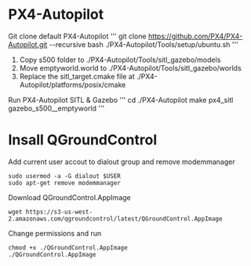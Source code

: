 # PX4-Autopilot

Git clone default PX4-Autopilot
'''
git clone https://github.com/PX4/PX4-Autopilot.git --recursive
bash ./PX4-Autopilot/Tools/setup/ubuntu.sh
'''

1) Copy s500 folder to ./PX4-Autopilot/Tools/sitl_gazebo/models
2) Move emptyworld.world to ./PX4-Autopilot/Tools/sitl_gazebo/worlds
3) Replace the sitl_target.cmake file at ./PX4-Autopilot/platforms/posix/cmake

Run PX4-Autopilot SITL & Gazebo
'''
cd ./PX4-Autopilot
make px4_sitl gazebo_s500__emptyworld
'''

# Insall QGroundControl

Add current user accout to dialout group and remove modemmanager
```
sudo usermod -a -G dialout $USER
sudo apt-get remove modemmanager
```

Download QGroundControl.AppImage 
```
wget https://s3-us-west-2.amazonaws.com/qgroundcontrol/latest/QGroundControl.AppImage
```
Change permissions and run 
```
chmod +x ./QGroundControl.AppImage 
./QGroundControl.AppImage
```
